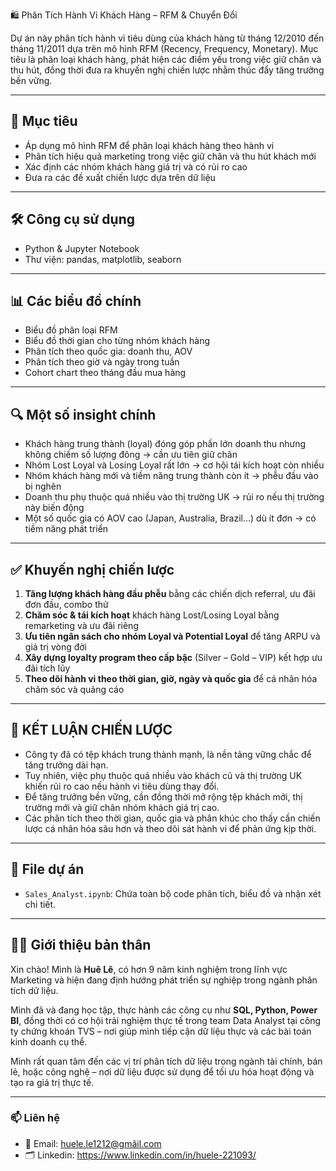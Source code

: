 🛍️ Phân Tích Hành Vi Khách Hàng – RFM & Chuyển Đổi

Dự án này phân tích hành vi tiêu dùng của khách hàng từ tháng 12/2010 đến tháng 11/2011 dựa trên mô hình RFM (Recency, Frequency, Monetary). Mục tiêu là phân loại khách hàng, phát hiện các điểm yếu trong việc giữ chân và thu hút, đồng thời đưa ra khuyến nghị chiến lược nhằm thúc đẩy tăng trưởng bền vững.

---

## 🎯 Mục tiêu

- Áp dụng mô hình RFM để phân loại khách hàng theo hành vi
- Phân tích hiệu quả marketing trong việc giữ chân và thu hút khách mới
- Xác định các nhóm khách hàng giá trị và có rủi ro cao
- Đưa ra các đề xuất chiến lược dựa trên dữ liệu

---

## 🛠️ Công cụ sử dụng

- Python & Jupyter Notebook
- Thư viện: pandas, matplotlib, seaborn

---

## 📊 Các biểu đồ chính

- Biểu đồ phân loại RFM
- Biểu đồ thời gian cho từng nhóm khách hàng
- Phân tích theo quốc gia: doanh thu, AOV
- Phân tích theo giờ và ngày trong tuần
- Cohort chart theo tháng đầu mua hàng

---

## 🔍 Một số insight chính

- Khách hàng trung thành (loyal) đóng góp phần lớn doanh thu nhưng không chiếm số lượng đông → cần ưu tiên giữ chân
- Nhóm Lost Loyal và Losing Loyal rất lớn → cơ hội tái kích hoạt còn nhiều
- Nhóm khách hàng mới và tiềm năng trung thành còn ít → phễu đầu vào bị nghẽn
- Doanh thu phụ thuộc quá nhiều vào thị trường UK → rủi ro nếu thị trường này biến động
- Một số quốc gia có AOV cao (Japan, Australia, Brazil...) dù ít đơn → có tiềm năng phát triển

---

## ✅ Khuyến nghị chiến lược

1. **Tăng lượng khách hàng đầu phễu** bằng các chiến dịch referral, ưu đãi đơn đầu, combo thử
2. **Chăm sóc & tái kích hoạt** khách hàng Lost/Losing Loyal bằng remarketing và ưu đãi riêng
3. **Ưu tiên ngân sách cho nhóm Loyal và Potential Loyal** để tăng ARPU và giá trị vòng đời
4. **Xây dựng loyalty program theo cấp bậc** (Silver – Gold – VIP) kết hợp ưu đãi tích lũy
5. **Theo dõi hành vi theo thời gian, giờ, ngày và quốc gia** để cá nhân hóa chăm sóc và quảng cáo

---

## 📌 KẾT LUẬN CHIẾN LƯỢC

- Công ty đã có tệp khách trung thành mạnh, là nền tảng vững chắc để tăng trưởng dài hạn.
- Tuy nhiên, việc phụ thuộc quá nhiều vào khách cũ và thị trường UK khiến rủi ro cao nếu hành vi tiêu dùng thay đổi.
- Để tăng trưởng bền vững, cần đồng thời mở rộng tệp khách mới, thị trường mới và giữ chân nhóm khách giá trị cao.
- Các phân tích theo thời gian, quốc gia và phân khúc cho thấy cần chiến lược cá nhân hóa sâu hơn và theo dõi sát hành vi để phản ứng kịp thời.

---

## 📁 File dự án

- `Sales_Analyst.ipynb`: Chứa toàn bộ code phân tích, biểu đồ và nhận xét chi tiết.

---

## 🙋‍♀️ Giới thiệu bản thân

Xin chào! Mình là **Huê Lê**, có hơn 9 năm kinh nghiệm trong lĩnh vực Marketing và hiện đang định hướng phát triển sự nghiệp trong ngành phân tích dữ liệu.  

Mình đã và đang học tập, thực hành các công cụ như **SQL, Python, Power BI**, đồng thời có cơ hội trải nghiệm thực tế trong team Data Analyst tại công ty chứng khoán TVS – nơi giúp mình tiếp cận dữ liệu thực và các bài toán kinh doanh cụ thể.

Mình rất quan tâm đến các vị trí phân tích dữ liệu trong ngành tài chính, bán lẻ, hoặc công nghệ – nơi dữ liệu được sử dụng để tối ưu hóa hoạt động và tạo ra giá trị thực tế.

---

### 📫 Liên hệ

- 📧 Email: huele.le1212@gmâil.com
- 🗂️ Linkedin: https://www.linkedin.com/in/huele-221093/
